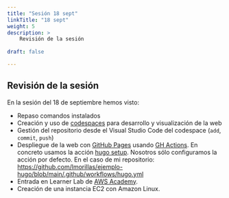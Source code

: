 ```yaml
---
title: "Sesión 18 sept"
linkTitle: "18 sept"
weight: 5
description: >
    Revisión de la sesión
  
draft: false

---
```

## Revisión de la sesión

En la sesión del 18 de septiembre hemos visto:

* Repaso comandos instalados
* Creación y uso de [codespaces](https://lmorillas.github.io/recursos-daw/docs/codespaces/) para desarrollo y visualización de la web
* Gestión del repositorio desde el Visual Studio Code del codespace (`add`, `commit`, `push`)
* Despliegue de la web con [GitHub Pages](https://lmorillas.github.io/recursos-daw/docs/doc/ghpages/) usando [GH Actions](https://lmorillas.github.io/recursos-daw/docs/doc/ci/). En concreto usamos la acción [hugo setup](https://github.com/marketplace/actions/hugo-setup). Nosotros sólo configuramos la acción por defecto. En el caso de mi repositorio: https://github.com/lmorillas/ejemplo-hugo/blob/main/.github/workflows/hugo.yml
* Entrada en Learner Lab de [AWS Academy](https://lmorillas.github.io/recursos-daw/docs/aws/).
* Creación de una instancia EC2 con Amazon Linux.

